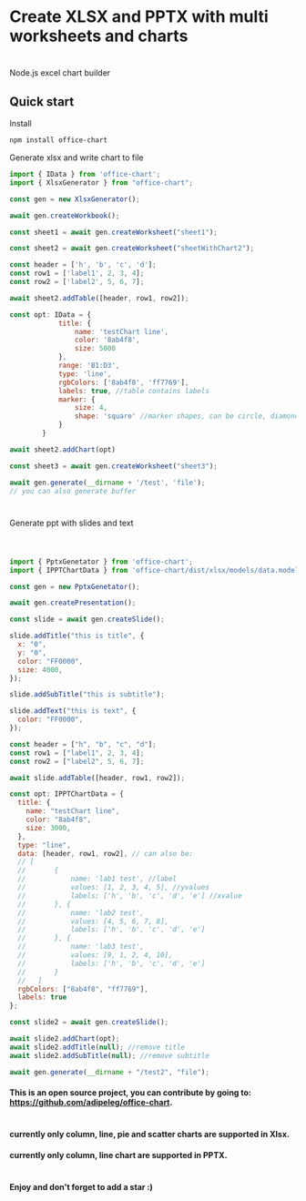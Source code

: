 # Create XLSX and PPTX with multi worksheets and charts

#

Node.js excel chart builder

## Quick start

Install

```bash
npm install office-chart
```

Generate xlsx and write chart to file

```js
import { IData } from 'office-chart';
import { XlsxGenerator } from "office-chart";

const gen = new XlsxGenerator();

await gen.createWorkbook();

const sheet1 = await gen.createWorksheet("sheet1");

const sheet2 = await gen.createWorksheet("sheetWithChart2");

const header = ['h', 'b', 'c', 'd'];
const row1 = ['label1', 2, 3, 4];
const row2 = ['label2', 5, 6, 7];

await sheet2.addTable([header, row1, row2]);

const opt: IData = {
            title: {
                name: 'testChart line',
                color: '8ab4f8',
                size: 5000
            },
            range: 'B1:D3',
            type: 'line',
            rgbColors: ['8ab4f8', 'ff7769'],
            labels: true, //table contains labels
            marker: {
                size: 4,
                shape: 'square' //marker shapes, can be circle, diamond, star
            }
        }

await sheet2.addChart(opt)

const sheet3 = await gen.createWorksheet("sheet3");

await gen.generate(__dirname + '/test', 'file');
// you can also generate buffer
```

#

Generate ppt with slides and text

#

```js

import { PptxGenetator } from 'office-chart';
import { IPPTChartData } from 'office-chart/dist/xlsx/models/data.model';

const gen = new PptxGenetator();

await gen.createPresentation();

const slide = await gen.createSlide();

slide.addTitle("this is title", {
  x: "0",
  y: "0",
  color: "FF0000",
  size: 4000,
});

slide.addSubTitle("this is subtitle");

slide.addText("this is text", {
  color: "FF0000",
});

const header = ["h", "b", "c", "d"];
const row1 = ["label1", 2, 3, 4];
const row2 = ["label2", 5, 6, 7];

await slide.addTable([header, row1, row2]);

const opt: IPPTChartData = {
  title: {
    name: "testChart line",
    color: "8ab4f8",
    size: 3000,
  },
  type: "line",
  data: [header, row1, row2], // can also be:
  // [
  //       {
  //           name: 'lab1 test', //label
  //           values: [1, 2, 3, 4, 5], //yvalues
  //           labels: ['h', 'b', 'c', 'd', 'e'] //xvalue
  //       }, {
  //           name: 'lab2 test',
  //           values: [4, 5, 6, 7, 8],
  //           labels: ['h', 'b', 'c', 'd', 'e'] 
  //       }, {
  //           name: 'lab3 test',
  //           values: [9, 1, 2, 4, 10],
  //           labels: ['h', 'b', 'c', 'd', 'e']
  //       }
  //   ]
  rgbColors: ["8ab4f8", "ff7769"],
  labels: true
};

const slide2 = await gen.createSlide();

await slide2.addChart(opt);
await slide2.addTitle(null); //remove title
await slide2.addSubTitle(null); //remove subtitle

await gen.generate(__dirname + "/test2", "file");
```

#### This is an open source project, you can contribute by going to: https://github.com/adipeleg/office-chart.

#
#### currently only column, line, pie and scatter charts are supported in Xlsx.
#### currently only column, line chart are supported in PPTX.
#
#### Enjoy and don't forget to add a star :)
